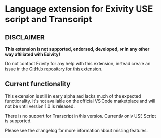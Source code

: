 # Language extension for Exivity USE script and Transcript

## DISCLAIMER
**This extension is not supported, endorsed, developed, or in any other way affiliated with Exivity!**

Do not contact Exivity for any help with this extension, instead create an issue in the [GitHub repository for this extension](https://github.com/MartinNr5/Exivity/issues).

## Current functionality
This extension is still in early alpha and lacks much of the expected functionality. It's not available on the official VS Code marketplace and will not be until version 1.0 is released.

There is no support for Transcript in this version. Currently only USE Script is supported.

Please see the changelog for more information about missing features.